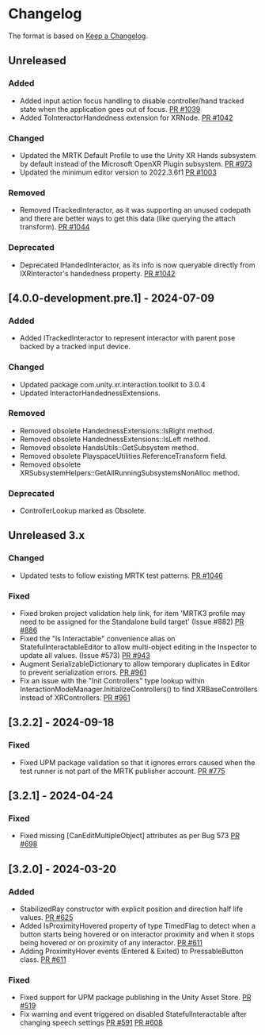 # Changelog

The format is based on [Keep a Changelog](https://keepachangelog.com/en/1.1.0/).

## Unreleased

### Added

* Added input action focus handling to disable controller/hand tracked state when the application goes out of focus. [PR #1039](https://github.com/MixedRealityToolkit/MixedRealityToolkit-Unity/pull/1039)
* Added ToInteractorHandedness extension for XRNode. [PR #1042](https://github.com/MixedRealityToolkit/MixedRealityToolkit-Unity/pull/1042)

### Changed

* Updated the MRTK Default Profile to use the Unity XR Hands subsystem by default instead of the Microsoft OpenXR Plugin subsystem. [PR #973](https://github.com/MixedRealityToolkit/MixedRealityToolkit-Unity/pull/973)
* Updated the minimum editor version to 2022.3.6f1 [PR #1003](https://github.com/MixedRealityToolkit/MixedRealityToolkit-Unity/pull/1003)

### Removed

* Removed ITrackedInteractor, as it was supporting an unused codepath and there are better ways to get this data (like querying the attach transform). [PR #1044](https://github.com/MixedRealityToolkit/MixedRealityToolkit-Unity/pull/1044)

### Deprecated

* Deprecated IHandedInteractor, as its info is now queryable directly from IXRInteractor's handedness property. [PR #1042](https://github.com/MixedRealityToolkit/MixedRealityToolkit-Unity/pull/1042)

## [4.0.0-development.pre.1] - 2024-07-09

### Added

* Added ITrackedInteractor to represent interactor with parent pose backed by a tracked input device.

### Changed

* Updated package com.unity.xr.interaction.toolkit to 3.0.4
* Updated InteractorHandednessExtensions.

### Removed

* Removed obsolete HandednessExtensions::IsRight method.
* Removed obsolete HandednessExtensions::IsLeft method.
* Removed obsolete HandsUtils::GetSubsystem method.
* Removed obsolete PlayspaceUtilities.ReferenceTransform field.
* Removed obsolete XRSubsystemHelpers::GetAllRunningSubsystemsNonAlloc method.

### Deprecated

* ControllerLookup marked as Obsolete.

## Unreleased 3.x

### Changed

* Updated tests to follow existing MRTK test patterns. [PR #1046](https://github.com/MixedRealityToolkit/MixedRealityToolkit-Unity/pull/1046)

### Fixed

* Fixed broken project validation help link, for item 'MRTK3 profile may need to be assigned for the Standalone build target' (Issue #882) [PR #886](https://github.com/MixedRealityToolkit/MixedRealityToolkit-Unity/pull/886)
* Fixed the "Is Interactable" convenience alias on StatefulInteractableEditor to allow multi-object editing in the Inspector to update all values. (Issue #573) [PR #943](https://github.com/MixedRealityToolkit/MixedRealityToolkit-Unity/pull/943)
* Augment SerializableDictionary to allow temporary duplicates in Editor to prevent serialization errors. [PR #961](https://github.com/MixedRealityToolkit/MixedRealityToolkit-Unity/pull/961)
* Fix an issue with the "Init Controllers" type lookup within InteractionModeManager.InitializeControllers() to find XRBaseControllers instead of XRControllers. [PR #961](https://github.com/MixedRealityToolkit/MixedRealityToolkit-Unity/pull/961)

## [3.2.2] - 2024-09-18

### Fixed

* Fixed UPM package validation so that it ignores errors caused when the test runner is not part of the MRTK publisher account. [PR #775](https://github.com/MixedRealityToolkit/MixedRealityToolkit-Unity/pull/775/)

## [3.2.1] - 2024-04-24

### Fixed

* Fixed missing [CanEditMultipleObject] attributes as per Bug 573 [PR #698](https://github.com/MixedRealityToolkit/MixedRealityToolkit-Unity/pull/698)

## [3.2.0] - 2024-03-20

### Added

* StabilizedRay constructor with explicit position and direction half life values. [PR #625](https://github.com/MixedRealityToolkit/MixedRealityToolkit-Unity/pull/625)
* Added IsProximityHovered property of type TimedFlag to detect when a button starts being hovered or on interactor proximity and when it stops being hovered or on proximity of any interactor. [PR #611](https://github.com/MixedRealityToolkit/MixedRealityToolkit-Unity/pull/611)
* Adding ProximityHover events (Entered & Exited) to PressableButton class. [PR #611](https://github.com/MixedRealityToolkit/MixedRealityToolkit-Unity/pull/611)


### Fixed

* Fixed support for UPM package publishing in the Unity Asset Store. [PR #519](https://github.com/MixedRealityToolkit/MixedRealityToolkit-Unity/pull/519)
* Fix warning and event triggered on disabled StatefulInteractable after changing speech settings [PR #591](https://github.com/MixedRealityToolkit/MixedRealityToolkit-Unity/pull/591) [PR #608](https://github.com/MixedRealityToolkit/MixedRealityToolkit-Unity/pull/608)